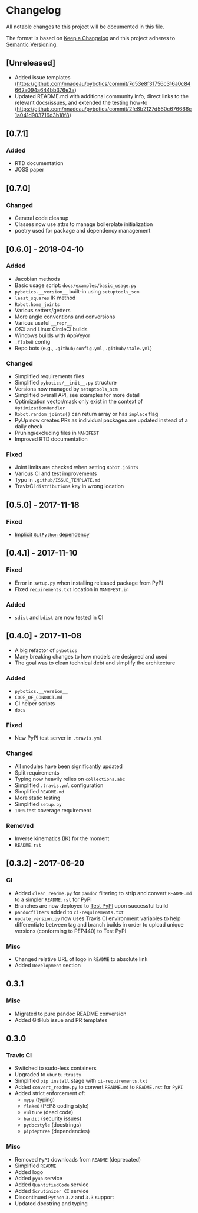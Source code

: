 # Changelog

All notable changes to this project will be documented in this file.

The format is based on [Keep a Changelog](http://keepachangelog.com/en/1.0.0/)
and this project adheres to [Semantic Versioning](http://semver.org/spec/v2.0.0.html).

## [Unreleased]

- Added issue templates (https://github.com/nnadeau/pybotics/commit/7d53e8f31756c316a0c84662a094a644bb376e3a)
- Updated README.md with additional community info, direct links to the relevant docs/issues, and extended the testing how-to (https://github.com/nnadeau/pybotics/commit/2fe8b2127d560c676666c1a041d903716d3b18f8)

## [0.7.1]

### Added

- RTD documentation
- JOSS paper

## [0.7.0]

### Changed

- General code cleanup
- Classes now use attrs to manage boilerplate initialization
- poetry used for package and dependency management

## [0.6.0] - 2018-04-10

### Added

- Jacobian methods
- Basic usage script: `docs/examples/basic_usage.py`
- `pybotics.__version__` built-in using `setuptools_scm`
- `least_squares` IK method
- `Robot.home_joints`
- Various setters/getters
- More angle conventions and conversions
- Various useful `__repr__`
- OSX and Linux CircleCI builds
- Windows builds with AppVeyor
- `.flake8` config
- Repo bots (e.g., `.github/config.yml`, `.github/stale.yml`)

### Changed

- Simplified requirements files
- Simplified `pybotics/__init__.py` structure
- Versions now managed by `setuptools_scm`
- Simplified overall API, see examples for more detail
- Optimization vector/mask only exist in the context of `OptimizationHandler`
- `Robot.random_joints()` can return array or has `inplace` flag
- PyUp now creates PRs as individual packages are updated instead of a daily check
- Pruning/excluding files in `MANIFEST`
- Improved RTD documentation

### Fixed

- Joint limits are checked when setting `Robot.joints`
- Various CI and test improvements
- Typo in `.github/ISSUE_TEMPLATE.md`
- TravisCI `distributions` key in wrong location

## [0.5.0] - 2017-11-18

### Fixed

- [Implicit `GitPython` dependency](https://github.com/nnadeau/pybotics/issues/214)

## [0.4.1] - 2017-11-10

### Fixed

- Error in `setup.py` when installing released package from PyPI
- Fixed `requirements.txt` location in `MANIFEST.in`

### Added

- `sdist` and `bdist` are now tested in CI

## [0.4.0] - 2017-11-08

- A big refactor of `pybotics`
- Many breaking changes to how models are designed and used
- The goal was to clean technical debt and simplify the architecture

### Added

- `pybotics.__version__`
- `CODE_OF_CONDUCT.md`
- CI helper scripts
- `docs`

### Fixed

- New PyPI test server in `.travis.yml`

### Changed

- All modules have been significantly updated
- Split requirements
- Typing now heavily relies on `collections.abc`
- Simplified `.travis.yml` configuration
- Simplified `README.md`
- More static testing
- Simplified `setup.py`
- `100%` test coverage requirement

### Removed

- Inverse kinematics (IK) for the moment
- `README.rst`

## [0.3.2] - 2017-06-20

### CI

- Added `clean_readme.py` for `pandoc` filtering to strip and convert `README.md` to a simpler `README.rst` for PyPI
- Branches are now deployed to [Test PyPI](https://testpypi.python.org/pypi/pybotics/) upon successful build
- `pandocfilters` added to `ci-requirements.txt`
- `update_version.py` now uses Travis CI environment variables to help differentiate between tag and branch builds in order to upload unique versions (conforming to PEP440) to Test PyPI

### Misc

- Changed relative URL of logo in `README` to absolute link
- Added `Development` section

## 0.3.1

### Misc

- Migrated to pure pandoc README conversion
- Added GitHub issue and PR templates

## 0.3.0

### Travis CI

- Switched to sudo-less containers
- Upgraded to `ubuntu:trusty`
- Simplified `pip install` stage with `ci-requirements.txt`
- Added `convert_readme.py` to convert `README.md` to `README.rst` for `PyPI`
- Added strict enforcement of:
    - `mypy` (typing)
    - `flake8` (PEP8 coding style)
    - `vulture` (dead code)
    - `bandit` (security issues)
    - `pydocstyle` (docstrings)
    - `pipdeptree` (dependencies)

### Misc

- Removed `PyPI` downloads from `README` (deprecated)
- Simplified `README`
- Added logo
- Added `pyup` service
- Added `QuantifiedCode` service
- Added `Scrutinizer CI` service
- Discontinued `Python` `3.2` and `3.3` support
- Updated docstring and typing
